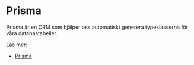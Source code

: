 # Prisma

Prisma är en ORM som hjälper oss automatiskt generera typeklasserna för våra databastabeller.

Läs mer:
- [Prisma](https://www.prisma.io/)